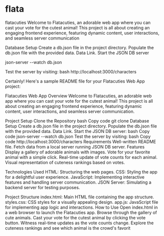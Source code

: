 # flata
flatacuties
Welcome to Flatacuties, an adorable web app where you can cast your vote for the cutest animal! This project is all about creating an engaging frontend experience, featuring dynamic content, user interactions, and seamless server communication

Database Setup
Create a db.json file in the project directory.
Populate the db.json file with the provided data. Data Link.
Start the JSON DB server

json-server --watch db.json

Test the server by visiting:
bash
http://localhost:3000/characters


Certainly! Here's a sample README file for your Flatacuties Web App project:

Flatacuties Web App
Overview
Welcome to Flatacuties, an adorable web app where you can cast your vote for the cutest animal! This project is all about creating an engaging frontend experience, featuring dynamic content, user interactions, and seamless server communication.

Project Setup
Clone the Repository
bash
Copy code
git clone <repository-url>
Database Setup
Create a db.json file in the project directory.
Populate the db.json file with the provided data. Data Link.
Start the JSON DB server:
bash
Copy code
json-server --watch db.json
Test the server by visiting:
bash
Copy code
http://localhost:3000/characters
Requirements
Well-written README file.
Fetch data from a local server running JSON DB server.
Features
Display a gallery of adorable animals with images.
Vote for your favorite animal with a simple click.
Real-time update of vote counts for each animal.
Visual representation of cuteness rankings based on votes.

Technologies Used
HTML: Structuring the web pages.
CSS: Styling the app for a delightful user experience.
JavaScript: Implementing interactive features and handling server communication.
JSON Server: Simulating a backend server for testing purposes.

Project Structure
index.html: Main HTML file containing the app structure.
styles.css: CSS styles for a visually appealing design.
app.js: JavaScript file for implementing app logic and interactions.
How to Use
Open index.html in a web browser to launch the Flatacuties app.
Browse through the gallery of cute animals.
Cast your vote for the cutest animal by clicking the vote button.
Witness real-time updates as the vote counts change.
Explore the cuteness rankings and see which animal is the crowd's favorit